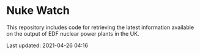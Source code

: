 # Nuke Watch

This repository includes code for retrieving the latest information available on the output of EDF nuclear power plants in the UK.

Last updated: 2021-04-26 04:16